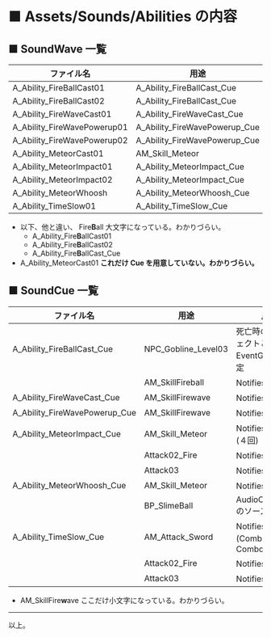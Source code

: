 # ■ Assets/Sounds/Abilities の内容

## ■ SoundWave 一覧
| ファイル名 | 用途 |
| ----- | ----- |
| A_Ability_FireBallCast01 | A_Ability_FireBallCast_Cue |
| A_Ability_FireBallCast02 | A_Ability_FireBallCast_Cue |
| A_Ability_FireWaveCast01 | A_Ability_FireWaveCast_Cue |
| A_Ability_FireWavePowerup01 | A_Ability_FireWavePowerup_Cue |
| A_Ability_FireWavePowerup02 | A_Ability_FireWavePowerup_Cue |
| A_Ability_MeteorCast01 | AM_Skill_Meteor |
| A_Ability_MeteorImpact01 | A_Ability_MeteorImpact_Cue |
| A_Ability_MeteorImpact02 | A_Ability_MeteorImpact_Cue |
| A_Ability_MeteorWhoosh | A_Ability_MeteorWhoosh_Cue |
| A_Ability_TimeSlow01 | A_Ability_TimeSlow_Cue |

* 以下、他と違い、 Fire**B**all 大文字になっている。わかりづらい。
	* A_Ability_Fire**B**allCast01
	* A_Ability_Fire**B**allCast02
	* A_Ability_Fire**B**allCast_Cue
* A_Ability_MeteorCast01 **これだけ Cue を用意していない。わかりづらい。**

## ■ SoundCue 一覧
| ファイル名 | 用途 | 用途 |
| ----- | ----- | ----- |
| A_Ability_FireBallCast_Cue | NPC_Gobline_Level03 | 死亡時の時のエフェクトとして EventGraph で指定 |
|  | AM_SkillFireball | Notifies で指定 |
| A_Ability_FireWaveCast_Cue | AM_SkillFirewave | Notifies で指定 |
| A_Ability_FireWavePowerup_Cue | AM_SkillFirewave | Notifies で指定 |
| A_Ability_MeteorImpact_Cue | AM_Skill_Meteor | Notifies で指定(４回) |
|  | Attack02_Fire | Notifies で指定 |
|  | Attack03 | Notifies で指定 |
| A_Ability_MeteorWhoosh_Cue | AM_Skill_Meteor | Notifies で指定 |
| | BP_SlimeBall | AudioComponent のソースで指定 |
| A_Ability_TimeSlow_Cue | AM_Attack_Sword | Notifies で指定(Combo3 と Combo4) |
|  | Attack02_Fire | Notifies で指定 |
|  | Attack03 | Notifies で指定 |

* AM_SkillFire**w**ave ここだけ小文字になっている。わかりづらい。

----
以上。
